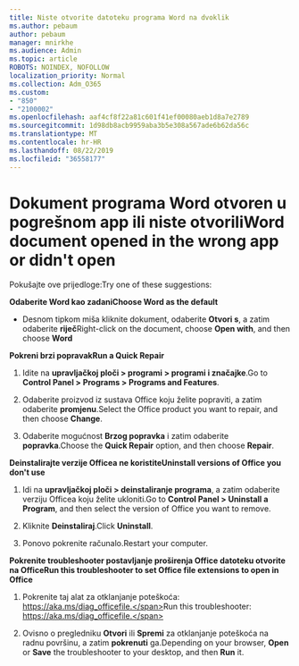 ```yaml
---
title: Niste otvorite datoteku programa Word na dvoklik
ms.author: pebaum
author: pebaum
manager: mnirkhe
ms.audience: Admin
ms.topic: article
ROBOTS: NOINDEX, NOFOLLOW
localization_priority: Normal
ms.collection: Adm_O365
ms.custom:
- "850"
- "2100002"
ms.openlocfilehash: aaf4cf8f22a81c601f41ef00080aeb1d8a7e2789
ms.sourcegitcommit: 1d98db8acb9959aba3b5e308a567ade6b62da56c
ms.translationtype: MT
ms.contentlocale: hr-HR
ms.lasthandoff: 08/22/2019
ms.locfileid: "36558177"
---
```

# <a name="word-document-opened-in-the-wrong-app-or-didnt-open"></a><span data-ttu-id="3b96e-102">Dokument programa Word otvoren u pogrešnom app ili niste otvorili</span><span class="sxs-lookup"><span data-stu-id="3b96e-102">Word document opened in the wrong app or didn't open</span></span>

<span data-ttu-id="3b96e-103">Pokušajte ove prijedloge:</span><span class="sxs-lookup"><span data-stu-id="3b96e-103">Try one of these suggestions:</span></span>

<span data-ttu-id="3b96e-104">**Odaberite Word kao zadani**</span><span class="sxs-lookup"><span data-stu-id="3b96e-104">**Choose Word as the default**</span></span>

- <span data-ttu-id="3b96e-105">Desnom tipkom miša kliknite dokument, odaberite **Otvori s**, a zatim odaberite **riječ**</span><span class="sxs-lookup"><span data-stu-id="3b96e-105">Right-click on the document, choose **Open with**, and then choose **Word**</span></span>

<span data-ttu-id="3b96e-106">**Pokreni brzi popravak**</span><span class="sxs-lookup"><span data-stu-id="3b96e-106">**Run a Quick Repair**</span></span>

1. <span data-ttu-id="3b96e-107">Idite na **upravljačkoj ploči > programi > programi i značajke**.</span><span class="sxs-lookup"><span data-stu-id="3b96e-107">Go to **Control Panel > Programs > Programs and Features**.</span></span>

2. <span data-ttu-id="3b96e-108">Odaberite proizvod iz sustava Office koju želite popraviti, a zatim odaberite **promjenu**.</span><span class="sxs-lookup"><span data-stu-id="3b96e-108">Select the Office product you want to repair, and then choose **Change**.</span></span>

3. <span data-ttu-id="3b96e-109">Odaberite mogućnost **Brzog popravka** i zatim odaberite **popravka**.</span><span class="sxs-lookup"><span data-stu-id="3b96e-109">Choose the **Quick Repair** option, and then choose **Repair**.</span></span>

<span data-ttu-id="3b96e-110">**Deinstalirajte verzije Officea ne koristite**</span><span class="sxs-lookup"><span data-stu-id="3b96e-110">**Uninstall versions of Office you don't use**</span></span>

1. <span data-ttu-id="3b96e-111">Idi na **upravljačkoj ploči > deinstaliranje programa**, a zatim odaberite verziju Officea koju želite ukloniti.</span><span class="sxs-lookup"><span data-stu-id="3b96e-111">Go to **Control Panel > Uninstall a Program**, and then select the version of Office you want to remove.</span></span>

2. <span data-ttu-id="3b96e-112">Kliknite **Deinstaliraj**.</span><span class="sxs-lookup"><span data-stu-id="3b96e-112">Click **Uninstall**.</span></span>

3. <span data-ttu-id="3b96e-113">Ponovo pokrenite računalo.</span><span class="sxs-lookup"><span data-stu-id="3b96e-113">Restart your computer.</span></span>

<span data-ttu-id="3b96e-114">**Pokrenite troubleshooter postavljanje proširenja Office datoteku otvorite na Office**</span><span class="sxs-lookup"><span data-stu-id="3b96e-114">**Run this troubleshooter to set Office file extensions to open in Office**</span></span>

1. <span data-ttu-id="3b96e-115">Pokrenite taj alat za otklanjanje poteškoća: https://aka.ms/diag_officefile.</span><span class="sxs-lookup"><span data-stu-id="3b96e-115">Run this troubleshooter: https://aka.ms/diag_officefile.</span></span>

2. <span data-ttu-id="3b96e-116">Ovisno o pregledniku **Otvori** ili **Spremi** za otklanjanje poteškoća na radnu površinu, a zatim **pokrenuti** ga.</span><span class="sxs-lookup"><span data-stu-id="3b96e-116">Depending on your browser, **Open** or **Save** the troubleshooter to your desktop, and then **Run** it.</span></span>
